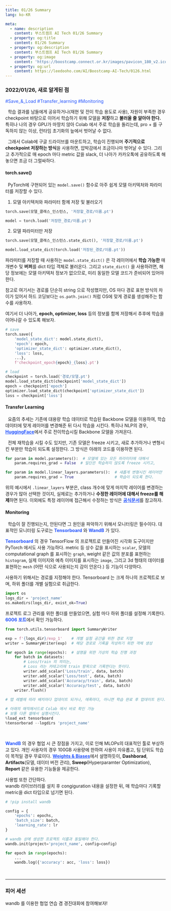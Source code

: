 ```yaml
---
title: 01/26 Summary
lang: ko-KR

meta:
  - name: description
    content: 부스트캠프 AI Tech 01/26 Summary
  - property: og:title
    content: 01/26 Summary
  - property: og:description
    content: 부스트캠프 AI Tech 01/26 Summary
  - property: og:image
    content: 'https://boostcamp.connect.or.kr/images/pavicon_180_v2.ico'
  - property: og:url
    content: https://leedooho.com/AI/Boostcamp-AI-Tech/0126.html
---
```


### 2022/01/26, 새로 알게된 점

<p class="tags">#Save_&_Load #Transfer_learning #Monitoring</p>

&nbsp; 학습 결과를 남들에게 공유하거나(재현 및 전이 학습 용도로 사용), 자원이 부족한 경우 checkpoint 바탕으로 이어서 학습하기 위해 
모델을 **저장**하고 **불러올 줄 알아야 한다.** 특히나 나의 경우 GPU가 마땅치 않아 Colab 에서 주로 학습을 돌리는데, pro + 를 
구독하지 않는 이상, 런타임 초기화의 늪에서 벗어날 수 없다.

&nbsp; 그래서 Colab에 구글 드라이브를 마운트하고, 학습이 진행되며 **주기적으로 checkpoint 저장하는 방식**을 사용하면, 
압박감에서 조금이나마 벗어날 수 있다. 그리고 추가적으로 매 epoch 마다 metric 값을 slack, 더 나아가 카카오톡에 공유하도록 
해 놓으면 조금 더 그럴싸하다.

#### torch.save()

&nbsp; PyTorch에 구현되어 있는 `model.save()` 함수로 아주 쉽게 모델 아키텍처와 파라미터를 저장할 수 있다.

1. 모델 아키텍처와 파라미터 함께 저장 및 불러오기

```python
torch.save(모델_클래스_인스턴스, '저장할_경로/이름.pt')

model = torch.load('저장한_경로/이름.pt')
```

2. 모델 파라미터만 저장

```python
torch.save(모델_클래스_인스턴스.state_dict(), '저장할_경로/이름.pt')

model.load_state_dict(torch.load('저장된_경로/이름.pt'))
```

파라미터를 저장할 때 사용하는 `model.state_dict()` 은 각 레이어에서 **학습 가능한** 매개변수 및 **버퍼**를 dict 타입 객체로 불러온다. 
그리고 `state_dict()` 을 사용하려면, 해당 정보에는 모델 아키텍처 정보가 없으므로, 미리 동일한 모델 코드가 준비되어 있어야 한다.

참고로 여기서는 경로를 단순히 string 으로 작성했지만, OS 마다 경로 표현 방식의 차이가 있어서 하드 코딩보다는 `os.path.join()` 처럼 
OS에 맞게 경로를 생성해주는 함수를 사용하자.

여기서 더 나아가, **epoch, optimizer, loss** 등의 정보를 함께 저장해서 추후에 학습을 이어나갈 수 있도록 해보자.

```python
# save
torch.save({
    'model_state_dict': model.state_dict(),
    'epoch': epoch,
    'optimizer_state_dict': optimizer.state_dict(),
    'loss': loss,
    ...},
    f'checkpoint_epoch{epoch}_{loss}.pt')

# load
checkpoint = torch.load('경로/모델.pt')
model.load_state_dict(checkpoint['model_state_dict'])
epoch = checkpoint['epoch']
optimizer.load_state_dict(checkpoint['optimizer_state_dict'])
loss = checkpoint['loss']
```

#### Transfer Learning

&nbsp; 요즘의 추세는 기존에 대용량 학습 데이터로 학습된 Backbone 모델을 이용하여, 
학습 데이터에 맞게 레이어를 변경해준 뒤 다시 학습을 시킨다. 
특히나 NLP의 경우, [**HuggingFace**](https://huggingface.co/models)에서 주로 전이학습시킬 Backbone 모델을 가져온다.

&nbsp; 전체 재학습을 시킬 수도 있지만, 기존 모델은 freeze 시키고, 새로 추가하거나 변형시킨 부분만 학습이 되도록 설정한다. 
그 방식은 아래의 코드를 이용하면 된다.

```python
for param in model.parameters():  # 모델에 있는 모든 파라미터에 대해서
    param.requires_grad = False  # 일단은 학습하지 않도록 freeze 시키고,

for param in model.linear_layers.parameters():  # 새롭게 변형시킨 레이어만
    param.requires_grad = True                  # 학습이 되도록 한다.
```

위의 예시에서 `.linear_layers` 부분은, class 개수에 맞게 마지막 레이어를 변경하는 경우가 많아 선택한 것이지, 
실제로는 추가하거나 **수정한 레이어에 대해서 freeze를 해제**하면 된다. 이외에도 특정 레이어에 접근해서 수정하는 방식은 
[**공식문서**](https://pytorch.org/tutorials/beginner/finetuning_torchvision_models_tutorial.html#alexnet)를 참고하자.


#### Monitoring

&nbsp; 학습이 잘 진행되는지, 안된다면 그 원인을 파악하기 위해서 모니터링은 필수이다. 대표적인 모니터링 도구로는 
<span style="color: #2454ff;">**Tensorboard**</span> 와 <span style="color: #2454ff;">**WandB**</span> 가 있다.

<span style="color: #2454ff;">**Tensorboard**</span> 의 경우 TensorFlow 의 프로젝트로 만들어진 시각화 도구이지만 PyTorch 에서도 사용 가능하다. 
metric 등 상수 값을 표시하는 `scalar`, 모델의 computational graph 를 표시하는 `graph`, 
weight 같은 값의 분포를 표현하는 `histogram`, 실제 이미지와 예측 이미지를 표시하는 `image`, 
그리고 3d 형태의 데이터를 표현하는 `mesh` (어떤 식으로 사용되는지 감이 안온다.) 등 기능이 다양하다.

사용하기 위해서는 경로를 지정해야 한다. Tensorboard 는 크게 하나의 프로젝트로 보며, 하위 폴더를 개별 실험으로 취급한다. 

```python
import os
logs_dir = 'project_name'
os.makedirs(logs_dir, exist_ok=True)
```

프로젝트 로그 관리를 위한 폴더를 만들었으면, 실험 마다 하위 폴더를 설정해 기록한다.
<span style="color: #2454ff;">**6006 포트**</span>에서 확인 가능하다.

```python
from torch.utils.tensorboard import SummaryWriter

exp = f'{logs_dir}/exp_1'    # 개별 실험 공간을 위한 경로 지정
writer = SummaryWriter(exp)  # 해당 경로로 기록을 작성하기 위한 객체 생성

for epoch in range(epochs):  # 설명을 위한 가상의 학습 진행 과정
    for batch in datasets:
        # Loss/train 의 의미는,
        # Loss 라는 카테고리에 train 항목으로 기록한다는 뜻이다.
        writer.add_scalar('Loss/train', data, batch)
        writer.add_scalar('Loss/test', data, batch)
        writer.add_scalar('Accuracy/train', data, batch)
        writer.add_scalar('Accuracy/test', data, batch)
    writer.flush()
    
# 탭 레벨에 따라 배치마다 업데이트 되거나, 에폭마다, 아니면 학습 완료 후 업데이트 된다.

# 아래의 매직메서드로 Colab 에서 바로 확인 가능
# 보통 다른 셀에서 실행시킨다.
%load_ext tensorboard
%tensorborad --logdirs 'project_name'
```

<br>

<span style="color: #2454ff;">**WandB**</span> 의 경우 협업 시 큰 장점을 가지고, 이로 인해 MLOPs의 대표적인 툴로 부상하고 있다. 
개인 사용자의 경우 100GB 사용량에 한하여 사용이 자유롭고, 팀 단위도 학습이 목적일 경우 무료이다. 
[**Weights & Biases**](https://wandb.ai/wandb_fc/korean/reports/Weights-Biases-Data-Science---Vmlldzo4MDEwNzc)에서 설명하듯이, 
**Dashborad**, **Artifacts**(모델, 데이터 버전 관리), **Sweep**(Hyperparamter Optimization), **Report** 같은 
유용한 기능들을 제공한다.

사용법 또한 간단하다.<br>
wandb 라이브러리를 설치 후 congiguration 내용을 설정한 뒤, 매 학습마다 기록할 metric을 dict 타입으로 넘기면 된다.

```python
# !pip install wandb

config = {
    'epochs': epochs,
    'batch_size': batch,
    'learning_rate': lr
}

# wandb 상에 생성한 프로젝트 이름과 동일해야 한다.
wandb.init(project='project_name', config=config)

for epoch in range(epochs):
    ...
    wandb.log({'accuracy': acc, 'loss': loss})
```


<br>

<hr>

### 피어 세션

wandb 를 이용한 협업 연습 겸 경진대회에 참여해보자!

<br>

<br>

<br>

<style scoped>
.tags { color: #2454ff; }
a { color: #2454ff; }
</style>